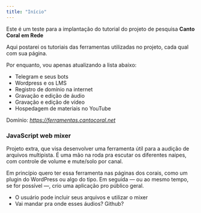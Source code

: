 ```yaml
---
title: "Início"
---
```


Este é um teste para a implantação do tutorial do projeto de pesquisa **Canto Coral em Rede** 

Aqui postarei os tutoriais das ferramentas utilizadas no projeto, cada qual com sua página.

Por enquanto, vou apenas atualizando a lista abaixo:

- Telegram e seus bots
- Wordpress e os LMS
- Registro de domínio na internet
- Gravação e edição de áudio
- Gravação e edição de vídeo
- Hospedagem de materiais no YouTube 

Domínio: *https://ferramentas.cantocoral.net*

### JavaScript web mixer

Projeto extra, que visa desenvolver uma ferramenta útil para a audição de arquivos multipista. É uma mão na roda pra escutar os diferentes naipes, com controle de volume e mute/solo por canal.

Em princípio quero ter essa ferramenta nas páginas dos corais, como um plugin do WordPress ou algo do tipo. Em seguida — ou ao mesmo tempo, se for possível —, crio uma aplicação pro público geral.

- O usuário pode incluir seus arquivos e utilizar o mixer
- Vai mandar pra onde esses áudios? Github?